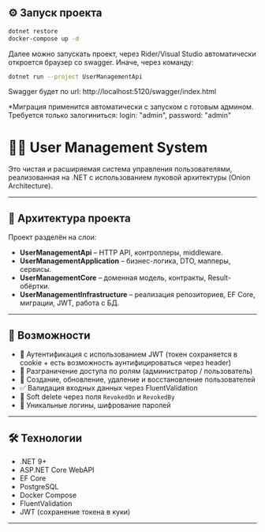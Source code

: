 ## ⚙️ Запуск проекта
```bash
dotnet restore
docker-compose up -d
```
Далее можно запускать проект, через Rider/Visual Studio автоматически откроется браузер со swagger.
Иначе, через команду:
```bash
dotnet run --project UserManagementApi
```
Swagger будет по url: http://localhost:5120/swagger/index.html

*Миграция применится автоматически с запуском с готовым админом. Требуется только залогиниться: login: "admin", password: "admin"

# 🧑‍💼 User Management System

Это чистая и расширяемая система управления пользователями, реализованная на .NET с использованием луковой архитектуры (Onion Architecture).

---

## 📐 Архитектура проекта

Проект разделён на слои:

- **UserManagementApi** – HTTP API, контроллеры, middleware.
- **UserManagementApplication** – бизнес-логика, DTO, мапперы, сервисы.
- **UserManagementCore** – доменная модель, контракты, Result-обёртки.
- **UserManagementInfrastructure** – реализация репозиториев, EF Core, миграции, JWT, работа с БД.

---

## 🚀 Возможности

- 🔐 Аутентификация с использованием JWT (токен сохраняется в cookie + есть возможность аунтифицироваться через header)
- 👤 Разграничение доступа по ролям (администратор / пользователь)
- 📝 Создание, обновление, удаление и восстановление пользователей
- ✅ Валидация входных данных через FluentValidation
- 🧠 Soft delete через поля `RevokedOn` и `RevokedBy`
- 🔁 Уникальные логины, шифрование паролей

---

## 🛠️ Технологии

- .NET 9+
- ASP.NET Core WebAPI
- EF Core
- PostgreSQL
- Docker Compose
- FluentValidation
- JWT (сохранение токена в куки)
  
---
